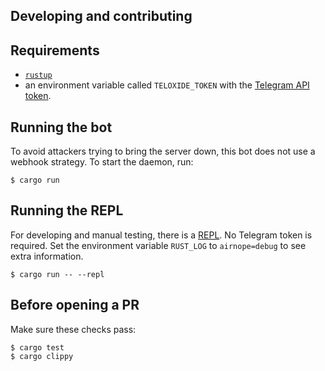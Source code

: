 ## Developing and contributing

## Requirements

* [`rustup`](https://www.rust-lang.org/tools/install)
* an environment variable called `TELOXIDE_TOKEN` with the [Telegram API token](https://core.telegram.org/bots/#how-do-i-create-a-bot).

## Running the bot

To avoid attackers trying to bring the server down, this bot does not use a webhook strategy. To start the daemon, run:

```console
$ cargo run
```

## Running the REPL

For developing and manual testing, there is a [REPL](https://en.wikipedia.org/wiki/Read%E2%80%93eval%E2%80%93print_loop). No Telegram token is required. Set the environment variable `RUST_LOG` to `airnope=debug` to see extra information.

```console
$ cargo run -- --repl
```

## Before opening a PR

Make sure these checks pass:

```console
$ cargo test
$ cargo clippy
```
